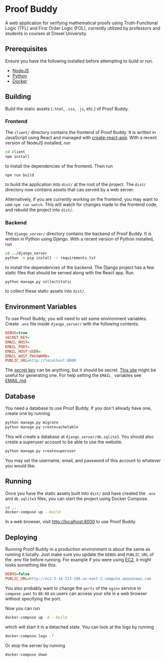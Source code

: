# Proof Buddy

A web application for verifying mathematical proofs using Truth-Functional Logic (TFL) and First Order Logic (FOL), currently utilized by professors and students in courses at Drexel University.

## Prerequisites

Ensure you have the following installed before attempting to build or run.

- [NodeJS](https://nodejs.org/en/download/)
- [Python](https://www.python.org/downloads/release/python-3122/)
- [Docker](https://www.docker.com/products/docker-desktop/)

## Building

Build the static assets (`.html`, `.css`, `.js`, etc.) of Proof Buddy.

### Frontend

The `client/` directory contains the frontend of Proof Buddy. It is written in JavaScript using React and managed with [create-react-app](https://create-react-app.dev/). With a recent version of NodeJS installed, run

```bash
cd client
npm install
```

to install the dependencies of the frontend. Then run

```bash
npm run build
```

to build the application into `dist/` at the root of the project. The `dist/` directory now contains assets that can served by a web server.

Alternatively, if you are currently working on the frontend, you may want to use `npm run watch`. This will watch for changes made to the frontend code, and rebuild the project into `dist/`.

### Backend

The `django_server/` directory contains the backend of Proof Buddy. It is written in Python using Django. With a recent version of Python installed, run

```bash
cd ../django_server
python -m pip install -r requirements.txt
```

to install the dependencies of the backend. The Django project has a few static files that should be served along with the React app. Run

```bash
python manage.py collectstatic
```

to collect these static assets into `dist/`.

## Environment Variables

To use Proof Buddy, you will need to set some environment variables. Create `.env` file inside `django_server/` with the following contents.

```ini
DEBUG=true
SECRET_KEY=
EMAIL_HOST=
EMAIL_PORT=
EMAIL_HOST_USER=
EMAIL_HOST_PASSWORD=
PUBLIC_URL=http://localhost:8000
```

The [secret key](https://docs.djangoproject.com/en/5.0/ref/settings/#secret-key) can be anything, but it should be secret. [This site](http://www.unit-conversion.info/texttools/random-string-generator/) might be useful for generating one. For help setting the `EMAIL_` variables see [EMAIL.md](docs/EMAIL.md).

## Database

You need a database to use Proof Buddy. If you don't already have one, create one by running

```bash
python manage.py migrate
python manage.py createcachetable
```

This will create a database at `django_server/db.sqlite3`. You should also create a superuser account to be able to use the website.

```bash
python manage.py createsuperuser
```

You may set the username, email, and password of this account to whatever you would like.

## Running

Once you have the static assets built into `dist/` and have created the `.env` and `db.sqlite3` files, you can start the project using Docker Compose.

```bash
cd ..
docker-compose up --build
```

In a web browser, visit <http://localhost:8000> to use Proof Buddy.

## Deploying

Running Proof Buddy in a production environment is about the same as running it locally. Just make sure you update the `DEBUG` and `PUBLIC_URL` of the .env file before running. For example if you were using [EC2](https://aws.amazon.com/ec2/), it might looks something like this:

```ini
DEBUG=false
PUBLIC_URL=http://ec2-3-16-213-196.us-east-2.compute.amazonaws.com
```

You also probably want to change the `ports` of the `nginx` service in `compose.yaml` to `80:80` so users can access your site in a web browser without specifying the port.

Now you can run

```bash
docker-compose up -d --build
```

which will start it in a detached state. You can look at the logs by running

```bash
docker-compose logs -f
```

Or stop the server by running

```bash
docker-compose down
```
